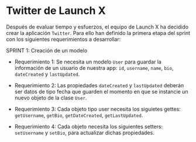 # Twitter de Launch X

Después de evaluar tiempo y esfuerzos, el equipo de Launch X ha decidido crear la aplicación `Twitter`. Para ello han definido la primera etapa del sprint con los siguientes requerimientos a desarrollar:

SPRINT 1: Creación de un modelo
 
- Requerimiento 1: Se necesita un modelo `User` para guardar la información de un usuario de nuestra app: `id`, `username`, `name`, `bio`, `dateCreated` y `lastUpdated`. 
 
- Requerimiento 2: Las propiedades `dateCreated` y `lastUpdated` deberán ser datos de tipo fecha que guarden el momento en que se instancie un nuevo objeto de la clase `User`.
 
- Requerimiento 3: Cada objeto tipo user necesita los siguietes gettes: `getUsername`, `getBio`, `getDateCreated`, `getLastUpdated`.
 
- Requerimiento 4: Cada objeto necesita los siguientes setters: `setUsername` y `setBio`, para actualizar dichas propiedades.
